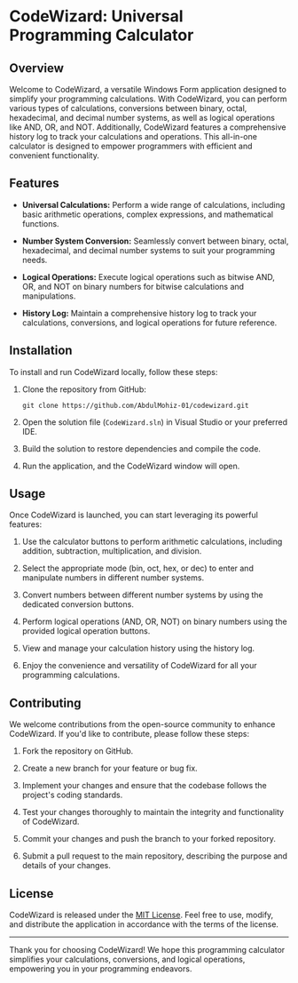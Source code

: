 # CodeWizard: Universal Programming Calculator


## Overview

Welcome to CodeWizard, a versatile Windows Form application designed to simplify your programming calculations. With CodeWizard, you can perform various types of calculations, conversions between binary, octal, hexadecimal, and decimal number systems, as well as logical operations like AND, OR, and NOT. Additionally, CodeWizard features a comprehensive history log to track your calculations and operations. This all-in-one calculator is designed to empower programmers with efficient and convenient functionality.

## Features

- **Universal Calculations:** Perform a wide range of calculations, including basic arithmetic operations, complex expressions, and mathematical functions.

- **Number System Conversion:** Seamlessly convert between binary, octal, hexadecimal, and decimal number systems to suit your programming needs.

- **Logical Operations:** Execute logical operations such as bitwise AND, OR, and NOT on binary numbers for bitwise calculations and manipulations.

- **History Log:** Maintain a comprehensive history log to track your calculations, conversions, and logical operations for future reference.

## Installation

To install and run CodeWizard locally, follow these steps:

1. Clone the repository from GitHub:

   ```shell
   git clone https://github.com/AbdulMohiz-01/codewizard.git
   ```

2. Open the solution file (`CodeWizard.sln`) in Visual Studio or your preferred IDE.

3. Build the solution to restore dependencies and compile the code.

4. Run the application, and the CodeWizard window will open.

## Usage

Once CodeWizard is launched, you can start leveraging its powerful features:

1. Use the calculator buttons to perform arithmetic calculations, including addition, subtraction, multiplication, and division.

2. Select the appropriate mode (bin, oct, hex, or dec) to enter and manipulate numbers in different number systems.

3. Convert numbers between different number systems by using the dedicated conversion buttons.

4. Perform logical operations (AND, OR, NOT) on binary numbers using the provided logical operation buttons.

5. View and manage your calculation history using the history log.

6. Enjoy the convenience and versatility of CodeWizard for all your programming calculations.

## Contributing

We welcome contributions from the open-source community to enhance CodeWizard. If you'd like to contribute, please follow these steps:

1. Fork the repository on GitHub.

2. Create a new branch for your feature or bug fix.

3. Implement your changes and ensure that the codebase follows the project's coding standards.

4. Test your changes thoroughly to maintain the integrity and functionality of CodeWizard.

5. Commit your changes and push the branch to your forked repository.

6. Submit a pull request to the main repository, describing the purpose and details of your changes.

## License

CodeWizard is released under the [MIT License](LICENSE). Feel free to use, modify, and distribute the application in accordance with the terms of the license.

---

Thank you for choosing CodeWizard! We hope this programming calculator simplifies your calculations, conversions, and logical operations, empowering you in your programming endeavors.
